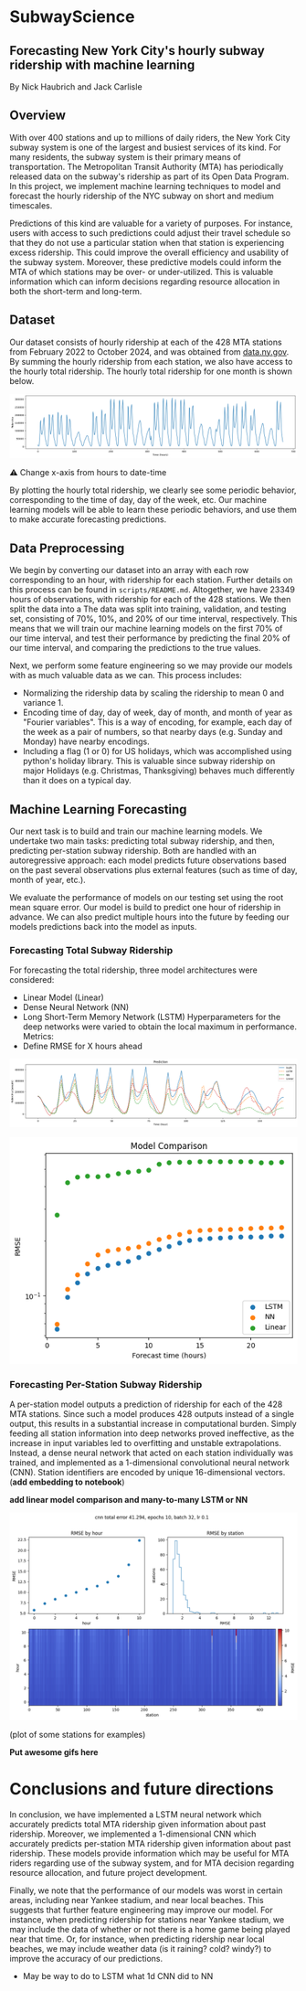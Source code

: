 # SubwayScience 

## Forecasting New York City's hourly subway ridership with machine learning

By Nick Haubrich and Jack Carlisle 



## Overview

With over 400 stations and up to millions of daily riders, the New York City subway system is one of the largest and busiest services of its kind. For many residents, the subway system is their primary means of transportation. The Metropolitan Transit Authority (MTA) has periodically released data on the subway's ridership as part of its Open Data Program. In this project, we implement machine learning techniques to model and forecast the hourly ridership of the NYC subway on short and medium timescales.

Predictions of this kind are valuable for a variety of purposes. For instance, users with access to such predictions could adjust their travel schedule so that they do not use a particular station when that station is experiencing excess ridership. This could improve the overall efficiency and usability of the subway system. Moreover, these predictive models could inform the MTA of which stations may be over- or under-utilized. This is valuable information which can inform decisions regarding resource allocation in both the short-term and long-term.

## Dataset
Our dataset consists of hourly ridership at each of the 428 MTA stations from February 2022 to October 2024, and was obtained from [data.ny.gov](https://data.ny.gov/Transportation/MTA-Subway-Hourly-Ridership-Beginning-July-2020/wujg-7c2s/about_data). By summing the hourly ridership from each station, we also have access to the hourly total ridership. The hourly total ridership for one month is shown below. 

![month of data](plots/monthOfData.png)

:warning: Change x-axis from hours to date-time

By plotting the hourly total ridership, we clearly see some periodic behavior, corresponding to the time of day, day of the week, etc. Our machine learning models will be able to learn these periodic behaviors, and use them to make accurate forecasting predictions.

## Data Preprocessing
We begin by converting our dataset into an array with each row corresponding to an hour, with ridership for each station. Further details on this process can be found in `scripts/README.md`. Altogether, we have 23349 hours of observations, with ridership for each of the 428 stations. We then split the data into a The data was split into training, validation, and testing set, consisting of 70%, 10%, and 20% of our time interval, respectively. This means that we will train our machine learning models on the first 70% of our time interval, and test their performance by predicting the final 20% of our time interval, and comparing the predictions to the true values.

Next, we perform some feature engineering so we may provide our models with as much valuable data as we can. This process includes:
- Normalizing the ridership data by scaling the ridership to mean 0 and variance 1.
- Encoding time of day, day of week, day of month, and month of year as "Fourier variables". This is a way of encoding, for example, each day of the week as a pair of numbers, so that nearby days (e.g. Sunday and Monday) have nearby encodings.
- Including a flag (1 or 0) for US holidays, which was accomplished using python's holiday library. This is valuable since subway ridership on major Holidays (e.g. Christmas, Thanksgiving) behaves much differently than it does on a typical day. 

## Machine Learning Forecasting
Our next task is to build and train our machine learning models. We undertake two main tasks: predicting total subway ridership, and then, predicting per-station subway ridership. Both are handled with an autoregressive approach: each model predicts future observations based on the past several observations plus external features (such as time of day, month of year, etc.).

We evaluate the performance of models on our testing set using the root mean square error. Our model is build to predict one hour of ridership in advance. We can also predict multiple hours into the future by feeding our models predictions back into the model as inputs.

### Forecasting Total Subway Ridership
For forecasting the total ridership, three model architectures were considered:
 - Linear Model (Linear)
 - Dense Neural Network (NN)
 - Long Short-Term Memory Network (LSTM)
Hyperparameters for the deep networks were varied to obtain the local maximum in performance.
Metrics:
 - Define RMSE for X hours ahead

![total ridership forecast comparison](plots/totalRidershipWeekComparison.png)

![total ridership RMSE comparison](plots/totalRidershipRMSEComparison.png)

### Forecasting Per-Station Subway Ridership
A per-station model outputs a prediction of ridership for each of the 428 MTA stations. Since such a model produces 428 outputs instead of a single output, this results in a substantial increase in computational burden. Simply feeding all station information into deep networks proved ineffective, as the increase in input variables led to overfitting and unstable extrapolations. Instead, a dense neural network that acted on each station individually was trained, and implemented as a 1-dimensional convolutional neural network (CNN). Station identifiers are encoded by unique 16-dimensional vectors. (**add embedding to notebook**)

**add linear model comparison and many-to-many LSTM or NN**

![multistation RMSE](plots/multistationRMSE.png)

(plot of some stations for examples)

**Put awesome gifs here**

# Conclusions and future directions

In conclusion, we have implemented a LSTM neural network which accurately predicts total MTA ridership given information about past ridership. Moreover, we implemented a 1-dimensional CNN which accurately predicts per-station MTA ridership given information about past ridership. These models provide information which may be useful for MTA riders regarding use of the subway system, and for MTA decision regarding resource allocation, and future project development. 

Finally, we note that the performance of our models was worst in certain areas, including near Yankee stadium, and near local beaches. This suggests that further feature engineering may improve our model. For instance, when predicting ridership for stations near Yankee stadium, we may include the data of whether or not there is a home game being played near that time. Or, for instance, when predicting ridership near local beaches, we may include weather data (is it raining? cold? windy?) to improve the accuracy of our predictions.

 - May be way to do to LSTM what 1d CNN did to NN
